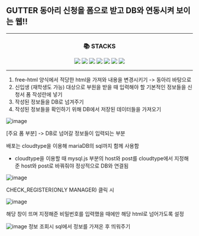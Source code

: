 ## GUTTER 동아리 신청을 폼으로 받고 DB와 연동시켜 보이는 웹!!
* * *

<div align=center><h3>📚 STACKS</h3></div>
<div align=center> 
   <img src="https://img.shields.io/badge/html5-E34F26?style=for-the-badge&logo=html5&logoColor=white">
   <img src="https://img.shields.io/badge/css-1572B6?style=for-the-badge&logo=css3&logoColor=white">
   <img src="https://img.shields.io/badge/javascript-F7DF1E?style=for-the-badge&logo=javascript&logoColor=black">
   <img src="https://img.shields.io/badge/mariaDB-003545?style=for-the-badge&logo=mariaDB&logoColor=white">
   <img src="https://img.shields.io/badge/node.js-339933?style=for-the-badge&logo=Node.js&logoColor=white">
   <img src="https://img.shields.io/badge/express-000000?style=for-the-badge&logo=express&logoColor=white">
   <img src="https://img.shields.io/badge/git-F05032?style=for-the-badge&logo=git&logoColor=white">
</div>

* * *

1. free-html 양식에서 적당한 html을 가져와 내용을 변경시키기 -> 동아리 바탕으로
2. 신입생 (재학생도 가능) 대상으로 부원을 받을 때 입력해야 할 기본적인 정보들을 신청서 폼 작성란에 넣기
3. 작성된 정보들을 DB로 넘겨주기
4. 작성된 정보들을 확인하기 위해 DB에서 저장된 데이터들을 가져오기

   

![image](https://github.com/user-attachments/assets/f40dafa5-1c43-4700-a185-80f31a213adc)

[주요 폼 부분] -> DB로 넘어갈 정보들이 입력되는 부분


배포는 cloudtype을 이용해 mariaDB의 sql까지 함께 사용함
* cloudtype을 이용할 때 mysql.js 부분의 host와 post를 cloudtype에서 지정해준 host와 post로 바꿔줘야 정상적으로 DB와 연결됨

![image](https://github.com/user-attachments/assets/a418225b-3c3a-4e2a-ac14-cc28f0f883be)

CHECK_REGISTER(ONLY MANAGER) 클릭 시

![image](https://github.com/user-attachments/assets/503d19b5-7263-4e78-b2d9-518a596f8de8)

해당 창이 뜨며 지정해준 비밀번호를 입력했을 때에만 해당 html로 넘어가도록 설정

![image](https://github.com/user-attachments/assets/5bce5aa0-3ce8-45a0-98e6-a96a71fb8aa1)
정보 조회시 sql에서 정보를 가져온 후 띄워주기
